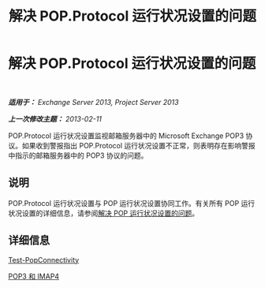 ﻿---
title: 解决 POP.Protocol 运行状况设置的问题
TOCTitle: 解决 POP.Protocol 运行状况设置的问题
ms:assetid: 4a205a83-153a-4e93-a7af-43d2ab815809
ms:mtpsurl: https://technet.microsoft.com/zh-cn/library/ms.exch.scom.pop.protocol(v=EXCHG.150)
ms:contentKeyID: 53275695
ms.date: 10/08/2015
mtps_version: v=EXCHG.150
ms.translationtype: HT
---

# 解决 POP.Protocol 运行状况设置的问题

 

_**适用于：** Exchange Server 2013, Project Server 2013_

_**上一次修改主题：** 2013-02-11_

POP.Protocol 运行状况设置监视邮箱服务器中的 Microsoft Exchange POP3 协议。如果收到警报指出 POP.Protocol 运行状况设置不正常，则表明存在影响警报中指示的邮箱服务器中的 POP3 协议的问题。

## 说明

POP.Protocol 运行状况设置与 POP 运行状况设置协同工作。有关所有 POP 运行状况设置的详细信息，请参阅[解决 POP 运行状况设置的问题](troubleshooting-pop-health-set.md)。

## 详细信息

[Test-PopConnectivity](https://technet.microsoft.com/zh-cn/library/bb738143\(v=exchg.150\))

[POP3 和 IMAP4](https://technet.microsoft.com/zh-cn/library/jj657728\(v=exchg.150\))

